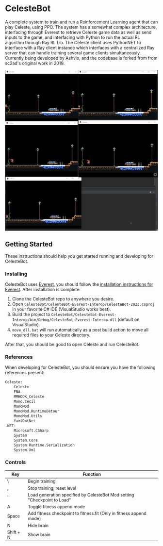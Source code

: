 # CelesteBot
A complete system to train and run a Reinforcement Learning agent that can play Celeste, using PPO. The system has a somewhat complex architecture, interfacing through Everest to retrieve Celeste game data as well as send inputs to the game, and interfacing with Python to run the actual RL algorithm through Ray RL Lib. The Celeste client uses PythonNET to interface with a Ray client instance which interfaces with a centralized Ray server that can handle training several game clients simultaneously. Currently being developed by Ashvio, and the codebase is forked from from sc2ad's original work in 2019.

![Screenshot](celesterunner_screenshot.png)

## Getting Started
These instructions should help you get started running and developing for CelesteBot.
### Installing
CelesteBot uses [Everest](https://everestapi.github.io/), you should follow the [installation instructions for Everest](https://everestapi.github.io/#installing-everest). After installation is complete:
1. Clone the CelesteBot repo to anywhere you desire.
2. Open `CelesteBot/CelesteBot-Everest-Interop/CelesteBot-2023.csproj` in your favorite C# IDE (VisualStudio works best).
3. Build the project to `CelesteBot/CelesteBot-Everest-Interop/bin/Debug/CelesteBot-Everest-Interop.dll` (default on VisualStudio).
4. `move_dll.bat` will run automatically as a post build action to move all required files to your Celeste directory.

After that, you should be good to open Celeste and run CelesteBot.
### References
When developing for CelesteBot, you should ensure you have the following references present:
```
Celeste:
    Celeste
    FNA
    MMHOOK_Celeste
    Mono.Cecil
    MonoMod
    MonoMod.RuntimeDetour
    MonoMod.Utils
    YamlDotNet
.NET:
    Microsoft.CSharp
    System
    System.Core
    System.Runtime.Serialization
    System.Xml
```
### Controls
| Key | Function |
| --- | --- |
| \ | Begin training |
| , | Stop training, reset level |
| ' | Load generation specified by CelesteBot Mod setting "Checkpoint to Load" |
| A | Toggle fitness append mode |
| Space | Add fitness checkpoint to fitness.fit (Only in fitness append mode) |
| N | Hide brain |
| Shift + N | Show brain |

